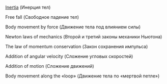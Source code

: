 [Inertia](https://github.com/IvanSboev/demo.online.PSU/tree/master/Chapter-1/Inertia) (Инерция тел) 

Free fall (Свободное падение тел)

Body movement by force (Движение тела под влиянием силы)

Newton laws of mechanics (Второй и третий законы механики Ньютона)

The law of momentum conservation (Закон сохранения импульса)

Addition of angular velocity (Сложение угловых скоростей)

Addition of motion (Сложение движений)

Body movement along the «loop» (Движение тела по «мертвой петле»)
